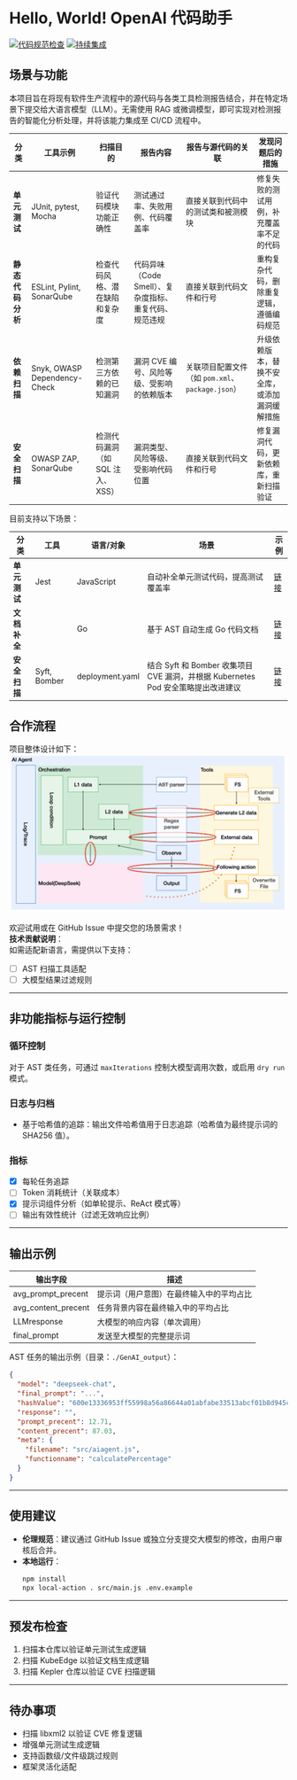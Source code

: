# Hello, World! OpenAI 代码助手

[![代码规范检查](https://github.com/SamYuan1990/OpenAI_CodeAgent/actions/workflows/linter.yml/badge.svg)](https://github.com/SamYuan1990/OpenAI_CodeAgent/actions/workflows/linter.yml)
[![持续集成](https://github.com/SamYuan1990/OpenAI_CodeAgent/actions/workflows/ci.yml/badge.svg)](https://github.com/SamYuan1990/OpenAI_CodeAgent/actions/workflows/ci.yml)

## 场景与功能

本项目旨在将现有软件生产流程中的源代码与各类工具检测报告结合，并在特定场景下提交给大语言模型（LLM）。无需使用 RAG 或微调模型，即可实现对检测报告的智能化分析处理，并将该能力集成至 CI/CD 流程中。

| **分类**         | **工具示例**                 | **扫描目的**                     | **报告内容**                                           | **报告与源代码的关联**                           | **发现问题后的措施**                           |
| ---------------- | ---------------------------- | -------------------------------- | ------------------------------------------------------ | ------------------------------------------------ | ---------------------------------------------- |
| **单元测试**     | JUnit, pytest, Mocha         | 验证代码模块功能正确性           | 测试通过率、失败用例、代码覆盖率                       | 直接关联到代码中的测试类和被测模块               | 修复失败的测试用例，补充覆盖率不足的代码       |
| **静态代码分析** | ESLint, Pylint, SonarQube    | 检查代码风格、潜在缺陷和复杂度   | 代码异味（Code Smell）、复杂度指标、重复代码、规范违规 | 直接关联到代码文件和行号                         | 重构复杂代码，删除重复逻辑，遵循编码规范       |
| **依赖扫描**     | Snyk, OWASP Dependency-Check | 检测第三方依赖的已知漏洞         | 漏洞 CVE 编号、风险等级、受影响的依赖版本              | 关联项目配置文件（如 `pom.xml`、`package.json`） | 升级依赖版本，替换不安全库，或添加漏洞缓解措施 |
| **安全扫描**     | OWASP ZAP, SonarQube         | 检测代码漏洞（如 SQL 注入、XSS） | 漏洞类型、风险等级、受影响代码位置                     | 直接关联到代码文件和行号                         | 修复漏洞代码，更新依赖库，重新扫描验证         |

目前支持以下场景：

| 分类         | 工具         | 语言/对象       | 场景                                                                              | 示例                                                      |
| ------------ | ------------ | --------------- | --------------------------------------------------------------------------------- | --------------------------------------------------------- |
| **单元测试** | Jest         | JavaScript      | 自动补全单元测试代码，提高测试覆盖率                                              | [链接](./.github/workflows/ExampleJSunittestGenerate.yml) |
| **文档补全** |              | Go              | 基于 AST 自动生成 Go 代码文档                                                     | [链接](./.github/workflows/ExampleGODocGenerate.yml)      |
| **安全扫描** | Syft, Bomber | deployment.yaml | 结合 Syft 和 Bomber 收集项目 CVE 漏洞，并根据 Kubernetes Pod 安全策略提出改进建议 | [链接](./.github/workflows/ExampleCVEToDeployment.yml)    |

## 合作流程

项目整体设计如下：  
![总体设计](./Design.png)

欢迎试用或在 GitHub Issue 中提交您的场景需求！  
**技术贡献说明**：  
如需适配新语言，需提供以下支持：

- [ ] AST 扫描工具适配
- [ ] 大模型结果过滤规则

---

## 非功能指标与运行控制

### 循环控制

对于 AST 类任务，可通过 `maxIterations` 控制大模型调用次数，或启用 `dry run`
模式。

### 日志与归档

- 基于哈希值的追踪：输出文件哈希值用于日志追踪（哈希值为最终提示词的 SHA256 值）。

### 指标

- [x] 每轮任务追踪
- [ ] Token 消耗统计（关联成本）
- [x] 提示词组件分析（如单轮提示、ReAct 模式等）
- [ ] 输出有效性统计（过滤无效响应比例）

---

## 输出示例

| 输出字段            | 描述                                     |
| ------------------- | ---------------------------------------- |
| avg_prompt_precent  | 提示词（用户意图）在最终输入中的平均占比 |
| avg_content_precent | 任务背景内容在最终输入中的平均占比       |
| LLMresponse         | 大模型的响应内容（单次调用）             |
| final_prompt        | 发送至大模型的完整提示词                 |

AST 任务的输出示例（目录：`./GenAI_output`）：

```json
{
  "model": "deepseek-chat",
  "final_prompt": "...",
  "hashValue": "600e13336953ff55998a56a86644a01abfabe33513abcf01b8d945c61664e0c2",
  "response": "",
  "prompt_precent": 12.71,
  "content_precent": 87.03,
  "meta": {
    "filename": "src/aiagent.js",
    "functionname": "calculatePercentage"
  }
}
```

---

## 使用建议

- **伦理规范**：建议通过 GitHub
  Issue 或独立分支提交大模型的修改，由用户审核后合并。
- **本地运行**：
  ```bash
  npm install
  npx local-action . src/main.js .env.example
  ```

---

## 预发布检查

1. 扫描本仓库以验证单元测试生成逻辑
2. 扫描 KubeEdge 以验证文档生成逻辑
3. 扫描 Kepler 仓库以验证 CVE 扫描逻辑

---

## 待办事项

- 扫描 libxml2 以验证 CVE 修复逻辑
- 增强单元测试生成逻辑
- 支持函数级/文件级跳过规则
- 框架灵活化适配
